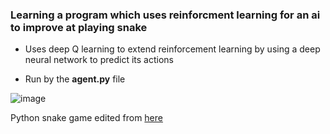 ### Learning a program which uses reinforcment learning for an ai to improve at playing snake
- Uses deep Q learning to extend reinforcement learning by using a deep neural network to predict its actions

- Run by the **agent.py** file
  
![image](https://github.com/kedfree/learn-snake-ai-pytorch/assets/151696790/9792ba9b-8336-48df-a322-59aedfba65c7)


Python snake game edited from [here](https://github.com/patrickloeber/python-fun/tree/master/snake-pygame)

